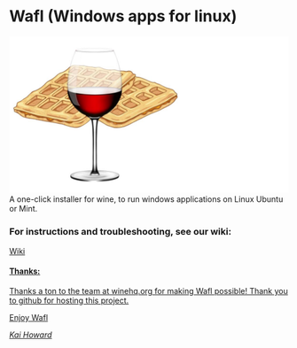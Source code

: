 # Wafl (Windows apps for linux)
<img src="https://github.com/pikalover6/Wafl/blob/master/waflpeg3.jpg?raw=true">
A one-click installer for wine, to run windows applications on Linux Ubuntu or Mint.

### For instructions and troubleshooting, see our wiki:
<a href="https://github.com/pikalover6/Wafl/wiki"> Wiki
  
#### Thanks:
Thanks a ton to the team at winehq.org for making Wafl possible!
Thank you to github for hosting this project.
 
 Enjoy Wafl

_Kai Howard_
